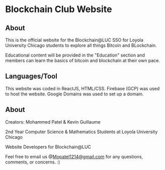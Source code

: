 # Blockchain Club Website 

## About

This is the official website for the Blockchain@LUC SSO for Loyola University Chicago students to explore all things Bitcoin and BLockchain.


Educational content will be provided in the "Education" section and members can learn the basics of bitcoin and blockchain at their own pace.


## Languages/Tool

This website was coded in ReactJS, HTML/CSS. Firebase (GCP) was used to host the website. Google Domains was used to set up a domain.


## About

Creators: Mohammed Patel & Kevin Guillaume

2nd Year Computer Science & Mathematics Students at Loyola University Chicago

Website Developers for Blockchain@LUC

Feel free to email us @Mopatel1214@gmail.com for any questions, comments, or concerns. :)

